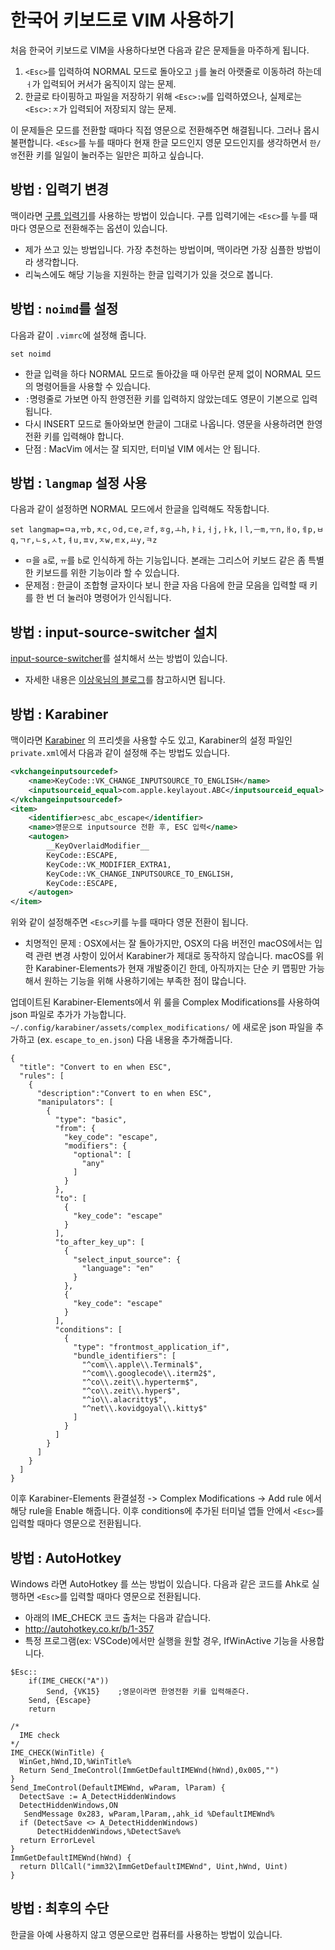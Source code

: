 # 한국어 키보드로 VIM 사용하기

처음 한국어 키보드로 VIM을 사용하다보면 다음과 같은 문제들을 마주하게 됩니다.

1. `<Esc>`를 입력하여 NORMAL 모드로 돌아오고 `j`를 눌러 아랫줄로 이동하려 하는데 `ㅓ`가 입력되어 커서가 움직이지 않는 문제.
1. 한글로 타이핑하고 파일을 저장하기 위해 `<Esc>:w`를 입력하였으나, 실제로는 `<Esc>:ㅈ`가 입력되어 저장되지 않는 문제.

이 문제들은 모드를 전환할 때마다 직접 영문으로 전환해주면 해결됩니다.
그러나 몹시 불편합니다.
`<Esc>`를 누를 때마다 현재 한글 모드인지 영문 모드인지를 생각하면서 `한/영`전환 키를 일일이 눌러주는 일만은 피하고 싶습니다.

## 방법 : 입력기 변경
맥이라면 [구름 입력기](http://gureum.io/)를 사용하는 방법이 있습니다. 구름 입력기에는 `<Esc>`를 누를 때마다 영문으로 전환해주는 옵션이 있습니다.

* 제가 쓰고 있는 방법입니다. 가장 추천하는 방법이며, 맥이라면 가장 심플한 방법이라 생각합니다.
* 리눅스에도 해당 기능을 지원하는 한글 입력기가 있을 것으로 봅니다.

## 방법 : `noimd`를 설정
다음과 같이 `.vimrc`에 설정해 줍니다.

```viml
set noimd
```

* 한글 입력을 하다 NORMAL 모드로 돌아갔을 때 아무런 문제 없이 NORMAL 모드의 명령어들을 사용할 수 있습니다.
* `:`명령줄로 가보면 아직 한영전환 키를 입력하지 않았는데도 영문이 기본으로 입력됩니다.
* 다시 INSERT 모드로 돌아와보면 한글이 그대로 나옵니다. 영문을 사용하려면 한영전환 키를 입력해야 합니다.
* 단점 : MacVim 에서는 잘 되지만, 터미널 VIM 에서는 안 됩니다.

## 방법 : `langmap` 설정 사용
다음과 같이 설정하면 NORMAL 모드에서 한글을 입력해도 작동합니다.

```viml
set langmap=ㅁa,ㅠb,ㅊc,ㅇd,ㄷe,ㄹf,ㅎg,ㅗh,ㅑi,ㅓj,ㅏk,ㅣl,ㅡm,ㅜn,ㅐo,ㅔp,ㅂq,ㄱr,ㄴs,ㅅt,ㅕu,ㅍv,ㅈw,ㅌx,ㅛy,ㅋz
```

* `ㅁ`을 `a`로, `ㅠ`를 `b`로 인식하게 하는 기능입니다. 본래는 그리스어 키보드 같은 좀 특별한 키보드를 위한 기능이라 할 수 있습니다.
* 문제점 : 한글이 조합형 글자이다 보니 한글 자음 다음에 한글 모음을 입력할 때 키를 한 번 더 눌러야 명령어가 인식됩니다.


## 방법 : input-source-switcher 설치
[input-source-switcher](https://github.com/vovkasm/input-source-switcher)를 설치해서 쓰는 방법이 있습니다.

* 자세한 내용은 [이상욱님의 블로그](https://sangwook.github.io/2015/01/01/vim-insert-mode-keyboard-switch.html)를 참고하시면 됩니다.

## 방법 : Karabiner
맥이라면 [Karabiner](https://pqrs.org/osx/karabiner/) 의 프리셋을 사용할 수도 있고, Karabiner의 설정 파일인 `private.xml`에서 다음과 같이 설정해 주는 방법도 있습니다.

```xml
<vkchangeinputsourcedef>
    <name>KeyCode::VK_CHANGE_INPUTSOURCE_TO_ENGLISH</name>
    <inputsourceid_equal>com.apple.keylayout.ABC</inputsourceid_equal>
</vkchangeinputsourcedef>
<item>
    <identifier>esc_abc_escape</identifier>
    <name>영문으로 inputsource 전환 후, ESC 입력</name>
    <autogen>
        __KeyOverlaidModifier__
        KeyCode::ESCAPE,
        KeyCode::VK_MODIFIER_EXTRA1,
        KeyCode::VK_CHANGE_INPUTSOURCE_TO_ENGLISH,
        KeyCode::ESCAPE,
    </autogen>
</item>
```
위와 같이 설정해주면 `<Esc>`키를 누를 때마다 영문 전환이 됩니다.

* 치명적인 문제 : OSX에서는 잘 돌아가지만, OSX의 다음 버전인 macOS에서는 입력 관련 변경 사항이 있어서 Karabiner가 제대로 동작하지 않습니다.
macOS를 위한 Karabiner-Elements가 현재 개발중이긴 한데, 아직까지는 단순 키 맵핑만 가능해서 원하는 기능을 위해 사용하기에는 부족한 점이 많습니다.

업데이트된 Karabiner-Elements에서 위 룰을 Complex Modifications를 사용하여 json 파일로 추가가 가능합니다.
`~/.config/karabiner/assets/complex_modifications/` 에 새로운 json 파일을 추가하고 (ex. `escape_to_en.json`) 다음 내용을 추가해줍니다.

```
{
  "title": "Convert to en when ESC",
  "rules": [
    {
      "description":"Convert to en when ESC",
      "manipulators": [
        {
          "type": "basic",
          "from": {
            "key_code": "escape",
            "modifiers": {
              "optional": [
                "any"
              ]
            }
          },
          "to": [
            {
              "key_code": "escape"
            }
          ],
          "to_after_key_up": [
            {
              "select_input_source": {
                "language": "en"
              }
            },
            {
              "key_code": "escape"
            }
          ],
          "conditions": [ 
            { 
              "type": "frontmost_application_if",
              "bundle_identifiers": [
                "^com\\.apple\\.Terminal$",
                "^com\\.googlecode\\.iterm2$",
                "^co\\.zeit\\.hyperterm$",
                "^co\\.zeit\\.hyper$",
                "^io\\.alacritty$",
                "^net\\.kovidgoyal\\.kitty$" 
              ]
            }
          ]
        }
      ]
    }
  ]
}
```

이후 Karabiner-Elements 환결설정 -> Complex Modifications -> Add rule 에서 해당 rule을 Enable 해줍니다.
이후 conditions에 추가된 터미널 앱들 안에서 `<Esc>`를 입력할 때마다 영문으로 전환됩니다.

## 방법 : AutoHotkey
Windows 라면 AutoHotkey 를 쓰는 방법이 있습니다. 다음과 같은 코드를 Ahk로 실행하면 `<Esc>`를 입력할 때마다 영문으로 전환됩니다.
* 아래의 IME_CHECK 코드 출처는 다음과 같습니다.
* http://autohotkey.co.kr/b/1-357
* 특정 프로그램(ex: VSCode)에서만 실행을 원할 경우, IfWinActive 기능을 사용합니다.
```autohotkey
$Esc::
    if(IME_CHECK("A"))
        Send, {VK15}    ;영문이라면 한영전환 키를 입력해준다.
    Send, {Escape}
    return

/*
  IME check 
*/
IME_CHECK(WinTitle) {
  WinGet,hWnd,ID,%WinTitle%
  Return Send_ImeControl(ImmGetDefaultIMEWnd(hWnd),0x005,"")
}
Send_ImeControl(DefaultIMEWnd, wParam, lParam) {
  DetectSave := A_DetectHiddenWindows
  DetectHiddenWindows,ON
   SendMessage 0x283, wParam,lParam,,ahk_id %DefaultIMEWnd%
  if (DetectSave <> A_DetectHiddenWindows)
      DetectHiddenWindows,%DetectSave%
  return ErrorLevel
}
ImmGetDefaultIMEWnd(hWnd) {
  return DllCall("imm32\ImmGetDefaultIMEWnd", Uint,hWnd, Uint)
}
```

## 방법 : 최후의 수단
한글을 아예 사용하지 않고 영문으로만 컴퓨터를 사용하는 방법이 있습니다.

